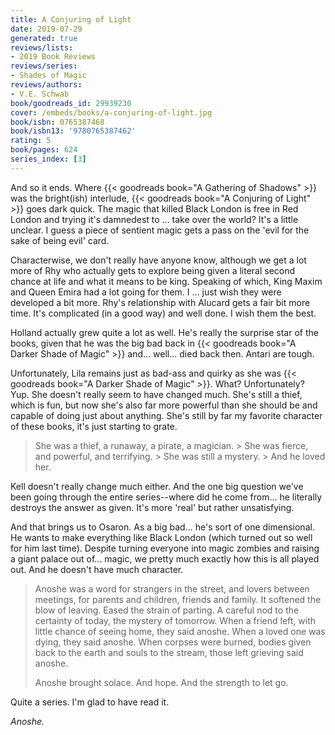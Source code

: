 ```yaml
---
title: A Conjuring of Light
date: 2019-07-29
generated: true
reviews/lists:
- 2019 Book Reviews
reviews/series:
- Shades of Magic
reviews/authors:
- V.E. Schwab
book/goodreads_id: 29939230
cover: /embeds/books/a-conjuring-of-light.jpg
book/isbn: 0765387468
book/isbn13: '9780765387462'
rating: 5
book/pages: 624
series_index: [3]
---
```

And so it ends. Where {{< goodreads book="A Gathering of Shadows" >}} was the bright(ish) interlude, {{< goodreads book="A Conjuring of Light" >}} goes dark quick. The magic that killed Black London is free in Red London and trying it's damnedest to ... take over the world? It's a little unclear. I guess a piece of sentient magic gets a pass on the 'evil for the sake of being evil' card.  

Characterwise, we don't really have anyone know, although we get a lot more of Rhy who actually gets to explore being given a literal second chance at life and what it means to be king. Speaking of which, King Maxim and Queen Emira had a lot going for them. I ... just wish they were developed a bit more. Rhy's relationship with Alucard gets a fair bit more time. It's complicated (in a good way) and well done. I wish them the best.  

<!--more-->

Holland actually grew quite a lot as well. He's really the surprise star of the books, given that he was the big bad back in {{< goodreads book="A Darker Shade of Magic" >}} and... well... died back then. Antari are tough.  

Unfortunately, Lila remains just as bad-ass and quirky as she was {{< goodreads book="A Darker Shade of Magic" >}}. What? Unfortunately? Yup. She doesn't really seem to have changed much. She's still a thief, which is fun, but now she's also far more powerful than she should be and capable of doing just about anything. She's still by far my favorite character of these books, it's just starting to grate.  

> She was a thief, a runaway, a pirate, a magician.   > She was fierce, and powerful, and terrifying.   > She was still a mystery.   > And he loved her.  

Kell doesn't really change much either. And the one big question we've been going through the entire series--where did he come from... he literally destroys the answer as given. It's more 'real' but rather unsatisfying.  

And that brings us to Osaron. As a big bad... he's sort of one dimensional. He wants to make everything like Black London (which turned out so well for him last time). Despite turning everyone into magic zombies and raising a giant palace out of... magic, we pretty much exactly how this is all played out. And he doesn't have much character.  

> Anoshe was a word for strangers in the street, and lovers between meetings, for parents and children, friends and family. It softened the blow of leaving. Eased the strain of parting. A careful nod to the certainty of today, the mystery of tomorrow. When a friend left, with little chance of seeing home, they said anoshe. When a loved one was dying, they said anoshe. When corpses were burned, bodies given back to the earth and souls to the stream, those left grieving said anoshe.  
>
> Anoshe brought solace. And hope. And the strength to let go.  

Quite a series. I'm glad to have read it.  

_Anoshe._